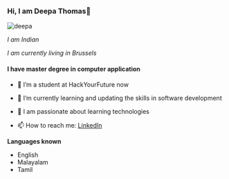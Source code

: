 ### Hi, I am Deepa Thomas👋
![deepa](https://avatars.githubusercontent.com/u/78364046?v=4)

*I am Indian* 

*I am currently living in Brussels*

#### I have master degree in computer application

- 🔭 I’m a student at HackYourFuture now
- 🌱 I’m currently learning and updating the skills in software development
- 👯 I am passionate about learning technologies

- 📫 How to reach me: [LinkedIn](https://www.linkedin.com/in/deepa-thomas-8b1aa670/)

**Languages known**

* English
* Malayalam
* Tamil
